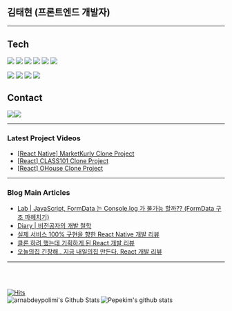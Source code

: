 ## 김태현 (프론트엔드 개발자)

---

## Tech
<p>
<img src="https://img.shields.io/badge/HTML5-E34F26?style=flat-square&logo=HTML5&logoColor=white"/></a>
<img src="https://img.shields.io/badge/CSS3-1572B6?style=flat-square&logo=CSS3&logoColor=white"/></a>
<img src="https://img.shields.io/badge/JavaScript-F7DF1E?style=flat-square&logo=JavaScript&logoColor=white"/></a>
<img src="https://img.shields.io/badge/TypeScript-3178C6?style=flat-square&logo=TypeScript&logoColor=white"/></a>
<img src="https://img.shields.io/badge/React-61DAFB?style=flat-square&logo=React&logoColor=white"/></a>
<img src="https://img.shields.io/badge/ReactNative-black?style=flat-square&logo=React&logoColor=white"/></a>
</p>
<p>
<img src="https://img.shields.io/badge/StyledComponents-DB7093?style=flat-square&logo=Styled%2Dcomponents&logoColor=white"/></a>
<img src="https://img.shields.io/badge/Git-F05032?style=flat-square&logo=Git&logoColor=white"/></a>
<img src="https://img.shields.io/badge/Redux-764ABC?style=flat-square&logo=Firebase&logoColor=white"/></a>
<img src="https://img.shields.io/badge/Firebase-FFCA28?style=flat-square&logo=Firebase&logoColor=white"/></a>
</p>

## Contact
<a href="https://velog.io/@taehyunkim"><img src="https://img.shields.io/badge/Velog-00B336?style=flat-square&logo=Vimeo&logoColor=white"/></a><a/><a href="mailto:polepole0733@gmail.com"><img src="https://img.shields.io/badge/Gmail-D14836?style=flat-square&logo=Gmail&logoColor=white"/></a></a>

---

### Latest Project Videos

- [[React Native] MarketKurly Clone Project](https://youtu.be/pBbvEsXnk7Y)
- [[React] CLASS101 Clone Project](https://youtu.be/qU5auE2DBgo)
- [[React] OHouse Clone Project](https://youtu.be/e-y7PCsRhGo)

---

### Blog Main Articles

- [Lab | JavaScript, FormData 는 Console.log 가 불가능 할까?? (FormData 구조 파헤치기)](https://velog.io/@xedni/Lab-JavaScript-FormData)
- [Diary | 비전공자의 개발 철학](https://velog.io/@xedni/Diary-2020-11-15)
- [실제 서비스 100% 구현을 향한 React Native 개발 리뷰](https://velog.io/@xedni/Rroject-MarketKurly-APP-%ED%81%B4%EB%A1%A0%ED%95%98%EA%B8%B0)
- [클론 하려 했는데 기획하게 된 React 개발 리뷰](https://velog.io/@xedni/Project-%ED%81%B4%EB%9E%98%EC%8A%A4101-%ED%81%B4%EB%A1%A0-%EC%BD%94%EB%94%A9-%EB%A6%AC%EB%B7%B0-1)
- [오늘의집 긴장해.. 지금 내일의집 만든다. React 개발 리뷰](https://velog.io/@xedni/Project-%EC%98%A4%EB%8A%98%EC%9D%98%EC%A7%91-%ED%81%B4%EB%A1%A0-%EC%BD%94%EB%94%A9-%EB%A6%AC%EB%B7%B0-1)

---


<p>

<br />
<br />

[![Hits](https://hits.seeyoufarm.com/api/count/incr/badge.svg?url=https%3A%2F%2Fgithub.com%2Fgjbae1212%2Fhit-counter)](https://hits.seeyoufarm.com)             
<img align="left" alt="arnabdeypolimi's Github Stats" src="https://github-readme-stats.vercel.app/api?username=pepekim" />
![Pepekim's github stats](https://github-readme-stats.vercel.app/api/top-langs/?username=pepekim&show_icons=true&layout=compact&hide_border=true)
</p>
